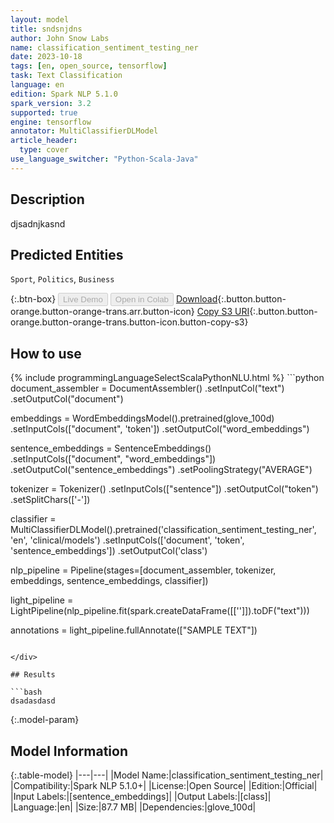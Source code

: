 ```yaml
---
layout: model
title: sndsnjdns
author: John Snow Labs
name: classification_sentiment_testing_ner
date: 2023-10-18
tags: [en, open_source, tensorflow]
task: Text Classification
language: en
edition: Spark NLP 5.1.0
spark_version: 3.2
supported: true
engine: tensorflow
annotator: MultiClassifierDLModel
article_header:
  type: cover
use_language_switcher: "Python-Scala-Java"
---
```


## Description

djsadnjkasnd

## Predicted Entities

`Sport`, `Politics`, `Business`

{:.btn-box}
<button class="button button-orange" disabled>Live Demo</button>
<button class="button button-orange" disabled>Open in Colab</button>
[Download](https://s3.amazonaws.com/models-hub-auxdata/public/models/classification_sentiment_testing_ner_en_5.1.0_3.2_1697656598804.zip){:.button.button-orange.button-orange-trans.arr.button-icon}
[Copy S3 URI](s3://models-hub-auxdata/public/models/classification_sentiment_testing_ner_en_5.1.0_3.2_1697656598804.zip){:.button.button-orange.button-orange-trans.button-icon.button-copy-s3}

## How to use



<div class="tabs-box" markdown="1">
{% include programmingLanguageSelectScalaPythonNLU.html %}
```python
document_assembler = DocumentAssembler()
                        .setInputCol("text")
                        .setOutputCol("document")
                        
embeddings = WordEmbeddingsModel().pretrained(glove_100d)
                .setInputCols(["document", 'token'])
                .setOutputCol("word_embeddings")


sentence_embeddings = SentenceEmbeddings()
                        .setInputCols(["document", "word_embeddings"]) 
                        .setOutputCol("sentence_embeddings") 
                        .setPoolingStrategy("AVERAGE")

tokenizer = Tokenizer() 
                    .setInputCols(["sentence"]) 
                    .setOutputCol("token")
                    .setSplitChars(['-'])


classifier = MultiClassifierDLModel().pretrained('classification_sentiment_testing_ner', 'en', 'clinical/models')
                .setInputCols(['document', 'token', 'sentence_embeddings'])
                .setOutputCol('class')

nlp_pipeline = Pipeline(stages=[document_assembler,
                                tokenizer,
embeddings,
                                sentence_embeddings,
classifier])

light_pipeline = LightPipeline(nlp_pipeline.fit(spark.createDataFrame([['']]).toDF(\"text\")))

annotations = light_pipeline.fullAnnotate(["SAMPLE TEXT"])
```

</div>

## Results

```bash
dsadasdasd
```

{:.model-param}
## Model Information

{:.table-model}
|---|---|
|Model Name:|classification_sentiment_testing_ner|
|Compatibility:|Spark NLP 5.1.0+|
|License:|Open Source|
|Edition:|Official|
|Input Labels:|[sentence_embeddings]|
|Output Labels:|[class]|
|Language:|en|
|Size:|87.7 MB|
|Dependencies:|glove_100d|